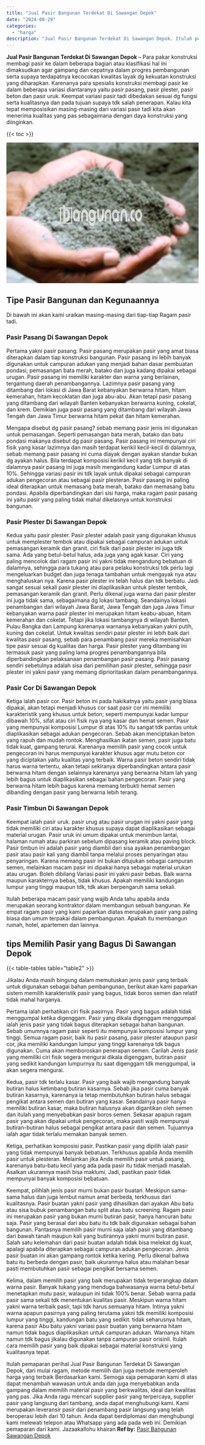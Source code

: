 ```yaml
---
title: "Jual Pasir Bangunan Terdekat Di Sawangan Depok"
date: "2024-08-29"
categories: 
  - "harga"
description: "Jual Pasir Bangunan Terdekat Di Sawangan Depok. Itulah pemaparan perihal Jual Pasir Bangunan Terdekat Di Sawangan Depok, dari mulai ragam, metode memilih dan..."
---
```


**Jual Pasir Bangunan Terdekat Di Sawangan Depok** – Para pakar konstruksi membagi pasir ke dalam beberapa bagian atau klasifikasi hal ini dimaksudkan agar gampang dan cepatnya dalam progres pembangunan serta supaya terdapatnya kecocokan kwalitas layak dg kekuatan konstruksi yang diharapkan. Karenanya para spesialis konstruksi membagi pasir ke dalam beberapa variasi diantaranya yaitu pasir pasang, pasir plester, pasir beton dan pasir uruk. Keempat variasi pasir tadi dibedakan sesuai dg fungsi serta kualitasnya dan pada tujuan supaya tdk salah penerapan. Kalau kita tepat memposisikan masing-masing dari variasi pasir tadi kita akan menerima kualitas yang pas sebagaimana dengan daya konstruksi yang diinginkan.

{{< toc >}}

![Jual Pasir Bangunan Terdekat Di Sawangan Depok](/images/jual-pasir-bangunan-49.png)

## Tipe Pasir Bangunan dan Kegunaannya

Di bawah ini akan kami uraikan masing-masing dari tiap-tiap Ragam pasir tadi.

### Pasir Pasang Di Sawangan Depok

Pertama yakni pasir pasang. Pasir pasang merupakan pasir yang amat biasa diterapkan dalam tiap konstruksi bangunan. Pasir pasang ini lebih banyak digunakan untuk campuran adukan yang menjadi bahan dasar pembuatan pondasi, pemasangan bata merah, batako dan juga kadang dipakai sebagai urugan. Pasir pasang ini memiliki karakter dan warna yang berlainan, tergantung daerah penambangannya. Lazimnya pasir pasang yang ditambang dari lokasi di Jawa Barat kebanyakan berwarna hitam, hitam kemerahan, hitam kecoklatan dan juga abu-abu. Akan tetapi pasir pasang yang ditambang dari wilayah Banten kebanyakan berwarna kuning, cokelat, dan krem. Demikian juga pasir pasang yang ditambang dari wilayah Jawa Tengah dan Jawa Timur berwarna hitam pekat dan hitam kemerahan.

Mengapa disebut dg pasir pasang? sebab memang pasir jenis ini digunakan untuk pemasangan. Seperti pemasangan bata merah, batako dan batu pondasi makanya disebut dg pasir pasang. Pasir pasang ini mempunyai ciri fisik yang kasar lazimnya dan masih terdapat kerikil kecil-kecil di dalamnya, sebab memang pasir pasang ini cuma diayak dengan ayakan standar bukan dg ayakan halus. Bila terdapat komposisi kerikil kecil yang tdk banyak di dalamnya pasir pasang ini juga masih mengandung kadar Lumpur di atas 10%. Sehingga variasi pasir ini tdk layak untuk dipakai sebagai campuran adukan pengecoran atau sebagai pasir plesteran. Pasir pasang ini paling ideal diterapkan untuk memasang bata merah, batako dan memasang batu pondasi. Apabila diperbandingkan dari sisi harga, maka ragam pasir pasang ini yaitu pasir yang paling tidak mahal dikelasnya untuk konstruksi bangunan.

### Pasir Plester Di Sawangan Depok

Kedua yaitu pasir plester. Pasir plester adalah pasir yang digunakan khusus untuk memplester tembok atau dipakai sebagai campuran adukan untuk pemasangan keramik dan granit. ciri fisik dari pasir plester ini juga tdk sama. Ada yang betul-betul halus, ada juga yang agak kasar. Ciri yang paling mencolok dari ragam pasir ini yakni tidak mengandung bebatuan di dalamnya, sehingga para tukang atau para pelaku konstruksi tdk perlu lagi mengeluarkan budget dan juga tenaga tambahan untuk mengayak nya atau menghaluskan nya. Karena pasir plester ini telah halus dan tdk berbatu. Jadi sangat sesuai sekali pasir plester ini diaplikasikan untuk plester tembok, pemasangan keramik dan granit. Perlu dikenal juga warna dari pasir plester ini juga tidak sama, sebagaimana dg lokasi tambang. Seandainya lokasi penambangan dari wilayah Jawa Barat, Jawa Tengah dan juga Jawa Timur kebanyakan warna pasir plester ini merupakan hitam keabu-abuan, hitam kemerahan dan cokelat. Tetapi jika lokasi tambangnya di wilayah Banten, Pulau Bangka dan Lampung karenanya warnanya kebanyakan yakni putih, kuning dan cokelat. Untuk kwalitas sendiri pasir plester ini lebih baik dari kwalitas pasir pasang, sebab para penambang pasir mereka memisahkan tipe pasir sesuai dg kualitas dan harga. Pasir plester yang ditambang ini termasuk pasir yang paling lama progres penambangannya bila diperbandingkan pelaksanaan penambangan pasir pasang. Pasir pasang sendiri sebetulnya adalah sisa dari pemilihan pasir plester, sehingga pasir plester ini yakni pasir yang memang diprioritaskan dalam penambangannya.

### Pasir Cor Di Sawangan Depok

Ketiga ialah pasir cor. Pasir beton ini pada hakikatnya yaitu pasir yang biasa dipakai, akan tetapi menjadi khusus cor saat pasir cor ini memiliki karakteristik yang khusus untuk beton; seperti mempunyai kadar lumpur dibawah 10%, sifat atau ciri fisik nya yang kasar dan hemat semen. Pasir yang mempunyai komposisi Lumpur di atas 10% itu sangat tdk pantas untuk diaplikasikan sebagai adukan pengecoran. Sebab akan menciptakan beton yang rapuh dan mudah rontok. Menghasilkan ikatan semen, pasir juga batu tidak kuat, gampang terurai. Karenanya memilih pasir yang cocok untuk pengecoran ini harus mempunyai karakter khusus agar mutu beton cor yang diciptakan yaitu kualitas yang terbaik. Warna pasir beton sendiri tidak harus warna tertentu, akan tetapi sekiranya diperbandingkan antara pasir berwarna hitam dengan selainnya karenanya yang berwarna hitam lah yang lebih bagus untuk diaplikasikan sebagai bahan pengecoran. Pasir yang berwarna hitam lebih bagus karena memang terbukti hemat semen dibanding dengan pasir yang berwarna lebih terang.

### Pasir Timbun Di Sawangan Depok

Keempat ialah pasir uruk. pasir urug atau pasir urugan ini yakni pasir yang tidak memiliki ciri atau karakter khusus supaya dapat diaplikasikan sebagai material urugan. Pasir uruk ini umum dipakai untuk menimbun lantai, halaman rumah atau parkiran sebelum dipasang keramik atau paving block. Pasir timbun ini adalah pasir yang diambil dari sisa ayakan penambangan pasir atau pasir kali yang diambil tanpa melalui proses penyaringan atau penyaringan. Karena memang pasir ini bukan ditujukan sebagai campuran semen, melainkan macam pasir ini dipakai hanya sebagai material urukan atau urugan. Boleh dibilang Variasi pasir ini yakni pasir bebas. Baik warna maupun karakternya bebas, tidak khusus. Apakah memiliki kandungan lumpur yang tinggi maupun tdk, tdk akan berpengaruh sama sekali.

Itulah beberapa macam pasir yang wajib Anda tahu apabila anda merupakan seorang kontraktor dalam membangun sebuah bangunan. Ke empat ragam pasir yang kami paparkan diatas merupakan pasir yang paling biasa dan umum terpakai dalam pembangunan. Apakah itu membangun rumah, hotel, apartemen dan lainnya.

## tips Memilih Pasir yang Bagus Di Sawangan Depok

{{< table-tables table="table2" >}}

Jikalau Anda masih bingung dalam memutuskan jenis pasir yang terbaik untuk digunakan sebagai bahan pembangunan, berikut akan kami paparkan sistem memilih karakteristik pasir yang bagus, tidak boros semen dan relatif tidak mahal harganya.

Pertama ialah perhatikan ciri fisik pasirnya. Pasir yang bagus adalah tidak menggumpal ketika digenggam. Pasir yang dikala digenggam menggumpal ialah jenis pasir yang tidak bagus diterapkan sebagai bahan bangunan. Sebab umumnya ragam pasir seperti itu mempunyai komposisi lumpur yang tinggi. Semua ragam pasir, baik itu pasir pasang, pasir plester ataupun pasir cor, jika memiliki kandungan lumpur yang tinggi karenanya tdk bagus digunakan. Cuma akan memboroskan penerapan semen. Carilah Jenis pasir yang memiliki ciri fisik segera mengurai dikala digenggam, butiran pasir yang sedikit kandungan lumpurnya itu saat digenggam tdk menggumpal, ia akan segera mengurai.

Kedua, pasir tdk terlalu kasar. Pasir yang baik wajib mengandung banyak butiran halus ketimbang butiran kasarnya. Sebab jika pasir cuma banyak butiran kasarnya, karenanya ia tetap membutuhkan butiran halus sebagai pengikat antara semen dan butiran yang kasar. Seandainya pasir hanya memiliki butiran kasar, maka butiran halusnya akan digantikan oleh semen dan itulah yang menyebabkan pasir boros semen. Sekasar apapun ragam pasir yang akan dipakai untuk pengecoran, maka pasti wajib mempunyai butiran-butiran halus sebagai pengikat antara pasir dan semen. Tujuannya ialah agar tidak terlalu memakan banyak semen.

Ketiga, perhatikan komposisi pasir. Pastikan pasir yang dipilih ialah pasir yang tidak mempunyai banyak bebatuan. Terkhusus apabila Anda memilih pasir untuk plesteran. Melainkan jika Anda memilih pasir untuk pasang, karenanya batu-batu kecil yang ada pada pasir itu tidak menjadi masalah. Asalkan ukurannya masih bisa maklumi. Jadi, pastikan pasir tidak mempunyai banyak komposisi bebatuan.

Keempat, pilihlah jenis pasir murni bukan pasir buatan. Meskipun sama-sama halus dan juga lembut namun amat berbeda, terkhusus dari kualitasnya. Pasir buatan yakni pasir yang dihasilkan dari ayakan Abu batu atau sisa bubuk penambangan batu split atau batu screening. Ragam pasir ini merupakan pasir yang bukan murni butiran pasir, hanya hancuran batu saja. Pasir yang berasal dari abu batu itu tdk baik digunakan sebagai bahan bangunan. Pantasnya memilih pasir murni saja ialah pasir yang ditambang dari bawah tanah maupun kali yang butirannya yakni murni butiran pasir. Salah satu kelemahan dari pasir buatan adalah tidak bisa melekat dg kuat, apalagi apabila diterapkan sebagai campuran adukan pengecoran. Jenis pasir buatan ini akan gampang rontok ketika kering. Perlu dikenal bahwa batu itu berbeda dengan pasir, baik ukurannya halus atau malahan besar pasti membutuhkan pasir sebagai pengikat bersama semen.

Kelima, dalam memilih pasir yang baik merupakan tidak terperangkap dalam warna pasir. Banyak tukang yang menduga bahwasanya warna betul-betul menetapkan mutu pasir, walaupun ini tidak 100% benar. Sebab warna pada pasir sama sekali tdk menentukan kualitas pasir. Meskipun warna hitam yakni warna terbaik pasir, tapi tdk harus semuanya hitam. Intinya yakni warna apapun pasirnya yang paling terutama yakni tdk memiliki komposisi lumpur yang tinggi, kandungan batu yang sedikit. tidak seharusnya hitam, karena pasir Abu batu yakni variasi pasir buatan yang berwarna hitam namun tidak bagus diaplikasikan untuk campuran adukan. Warnanya hitam namun tdk bagus jikalau digunakan tanpa campuran pasir orisinil. Itulah cara memilih pasir yang baik dipakai sebagai material konstruksi yang kualitasnya tepat.

Itulah pemaparan perihal Jual Pasir Bangunan Terdekat Di Sawangan Depok, dari mulai ragam, metode memilih dan juga metode memperoleh harga yang terbaik Berdasarkan kami. Semoga saja pemaparan kami di atas dapat menambah wawasan untuk anda dan juga menyebabkan anda gampang dalam memilih material pasir yang berkwalitas, ideal dan kwalitas yang pas. Jika Anda ragu mencari supplier pasir yang terpercaya, supplier pasir yang langsung dari tambang, anda dapat menghubungi kami. Kami merupakan leveransir pasir dari penambang pasir langsung yang telah beroperasi lebih dari 10 tahun. Anda dapat berdiplomasi dan menghubungi kami melewati telepon atau Whatsapp yang ada pada web ini. Demikian pemaparan dari kami. Jazaakallohu khairan
**Ref by:** [Pasir Bangunan Sawangan Depok](https://id.wikipedia.org/wiki/Pasir)
